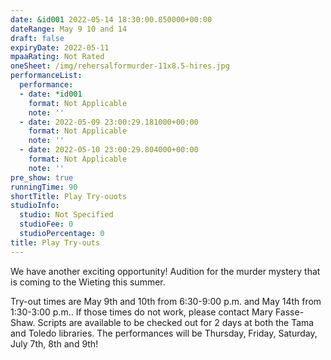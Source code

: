 ```yaml
---
date: &id001 2022-05-14 18:30:00.850000+00:00
dateRange: May 9 10 and 14
draft: false
expiryDate: 2022-05-11
mpaaRating: Not Rated
oneSheet: /img/rehersalformurder-11x8.5-hires.jpg
performanceList:
  performance:
  - date: *id001
    format: Not Applicable
    note: ''
  - date: 2022-05-09 23:00:29.181000+00:00
    format: Not Applicable
    note: ''
  - date: 2022-05-10 23:00:29.804000+00:00
    format: Not Applicable
    note: ''
pre_show: true
runningTime: 90
shortTitle: Play Try-ouots
studioInfo:
  studio: Not Specified
  studioFee: 0
  studioPercentage: 0
title: Play Try-outs
---
```


We have another exciting opportunity! Audition for the murder mystery that is coming to the Wieting this summer.

Try-out times are May 9th and 10th from 6:30-9:00 p.m. and May 14th from 1:30-3:00 p.m.. If those times do not work, please contact Mary Fasse-Shaw. Scripts are available to be checked out for 2 days at both the Tama and Toledo libraries. The performances will be Thursday, Friday, Saturday, July 7th, 8th and 9th!